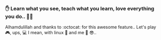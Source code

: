 ### :raised_hand: Learn what you see, teach what you learn, love everything you do.. :punch::smiley_cat:
Alhamdulillah and thanks to :octocat: for this awesome feature.. Let's play :video_game:, ups, :computer: I mean, with linux :penguin: and me :panda_face: :sunglasses:..  
<!--
**ipang-dwi/ipang-dwi** is a ✨ _special_ ✨ repository because its `README.md` (this file) appears on your GitHub profile.

Here are some ideas to get you started:

- 🔭 I’m currently working on ...
- 🌱 I’m currently learning ...
- 👯 I’m looking to collaborate on ...
- 🤔 I’m looking for help with ...
- 💬 Ask me about ...
- 📫 How to reach me: ...
- 😄 Pronouns: ...
- ⚡ Fun fact: ...
-->

